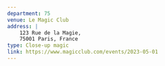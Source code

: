 ```yaml
---
department: 75
venue: Le Magic Club
address: | 
    123 Rue de la Magie, 
    75001 Paris, France
type: Close-up magic
link: https://www.magicclub.com/events/2023-05-01
---
```

